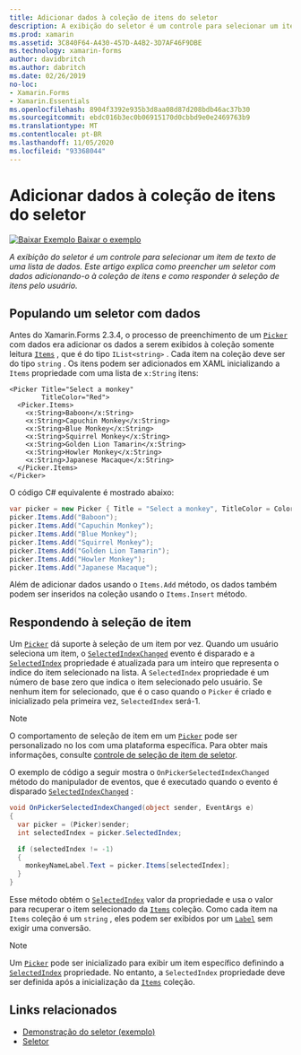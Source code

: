 ```yaml
---
title: Adicionar dados à coleção de itens do seletor
description: A exibição do seletor é um controle para selecionar um item de texto de uma lista de dados. Este artigo explica como preencher um seletor com dados adicionando-o à coleção de itens e como responder à seleção de itens pelo usuário.
ms.prod: xamarin
ms.assetid: 3C840F64-A430-457D-A4B2-3D7AF46F9DBE
ms.technology: xamarin-forms
author: davidbritch
ms.author: dabritch
ms.date: 02/26/2019
no-loc:
- Xamarin.Forms
- Xamarin.Essentials
ms.openlocfilehash: 8904f3392e935b3d8aa08d87d208bdb46ac37b30
ms.sourcegitcommit: ebdc016b3ec0b06915170d0cbbd9e0e2469763b9
ms.translationtype: MT
ms.contentlocale: pt-BR
ms.lasthandoff: 11/05/2020
ms.locfileid: "93368044"
---
```

# <a name="adding-data-to-a-pickers-items-collection"></a>Adicionar dados à coleção de itens do seletor

[![Baixar Exemplo](~/media/shared/download.png) Baixar o exemplo](/samples/xamarin/xamarin-forms-samples/userinterface-pickerdemo)

_A exibição do seletor é um controle para selecionar um item de texto de uma lista de dados. Este artigo explica como preencher um seletor com dados adicionando-o à coleção de itens e como responder à seleção de itens pelo usuário._

## <a name="populating-a-picker-with-data"></a>Populando um seletor com dados

Antes do Xamarin.Forms 2.3.4, o processo de preenchimento de um [`Picker`](xref:Xamarin.Forms.Picker) com dados era adicionar os dados a serem exibidos à coleção somente leitura [`Items`](xref:Xamarin.Forms.Picker.Items) , que é do tipo `IList<string>` . Cada item na coleção deve ser do tipo `string` . Os itens podem ser adicionados em XAML inicializando a `Items` propriedade com uma lista de `x:String` itens:

```xaml
<Picker Title="Select a monkey"
        TitleColor="Red">
  <Picker.Items>
    <x:String>Baboon</x:String>
    <x:String>Capuchin Monkey</x:String>
    <x:String>Blue Monkey</x:String>
    <x:String>Squirrel Monkey</x:String>
    <x:String>Golden Lion Tamarin</x:String>
    <x:String>Howler Monkey</x:String>
    <x:String>Japanese Macaque</x:String>
  </Picker.Items>
</Picker>
```

O código C# equivalente é mostrado abaixo:

```csharp
var picker = new Picker { Title = "Select a monkey", TitleColor = Color.Red };
picker.Items.Add("Baboon");
picker.Items.Add("Capuchin Monkey");
picker.Items.Add("Blue Monkey");
picker.Items.Add("Squirrel Monkey");
picker.Items.Add("Golden Lion Tamarin");
picker.Items.Add("Howler Monkey");
picker.Items.Add("Japanese Macaque");
```

Além de adicionar dados usando o `Items.Add` método, os dados também podem ser inseridos na coleção usando o `Items.Insert` método.

## <a name="responding-to-item-selection"></a>Respondendo à seleção de item

Um [`Picker`](xref:Xamarin.Forms.Picker) dá suporte à seleção de um item por vez. Quando um usuário seleciona um item, o [`SelectedIndexChanged`](xref:Xamarin.Forms.Picker.SelectedIndexChanged) evento é disparado e a [`SelectedIndex`](xref:Xamarin.Forms.Picker.SelectedIndex) propriedade é atualizada para um inteiro que representa o índice do item selecionado na lista. A `SelectedIndex` propriedade é um número de base zero que indica o item selecionado pelo usuário. Se nenhum item for selecionado, que é o caso quando o `Picker` é criado e inicializado pela primeira vez, `SelectedIndex` será-1.

> [!NOTE]
> O comportamento de seleção de item em um [`Picker`](xref:Xamarin.Forms.Picker) pode ser personalizado no Ios com uma plataforma específica. Para obter mais informações, consulte [controle de seleção de item de seletor](~/xamarin-forms/platform/ios/picker-selection.md).

O exemplo de código a seguir mostra o `OnPickerSelectedIndexChanged` método do manipulador de eventos, que é executado quando o evento é disparado [`SelectedIndexChanged`](xref:Xamarin.Forms.Picker.SelectedIndexChanged) :

```csharp
void OnPickerSelectedIndexChanged(object sender, EventArgs e)
{
  var picker = (Picker)sender;
  int selectedIndex = picker.SelectedIndex;

  if (selectedIndex != -1)
  {
    monkeyNameLabel.Text = picker.Items[selectedIndex];
  }
}
```

Esse método obtém o [`SelectedIndex`](xref:Xamarin.Forms.Picker.SelectedIndex) valor da propriedade e usa o valor para recuperar o item selecionado da [`Items`](xref:Xamarin.Forms.Picker.Items) coleção. Como cada item na `Items` coleção é um `string` , eles podem ser exibidos por um [`Label`](xref:Xamarin.Forms.Label) sem exigir uma conversão.

> [!NOTE]
> Um [`Picker`](xref:Xamarin.Forms.Picker) pode ser inicializado para exibir um item específico definindo a [`SelectedIndex`](xref:Xamarin.Forms.Picker.SelectedIndex) propriedade. No entanto, a `SelectedIndex` propriedade deve ser definida após a inicialização da [`Items`](xref:Xamarin.Forms.Picker.Items) coleção.

## <a name="related-links"></a>Links relacionados

- [Demonstração do seletor (exemplo)](/samples/xamarin/xamarin-forms-samples/userinterface-pickerdemo)
- [Seletor](xref:Xamarin.Forms.Picker)